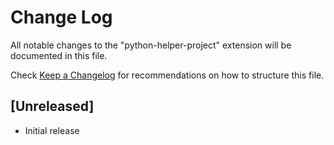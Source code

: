 # Change Log

All notable changes to the "python-helper-project" extension will be documented in this file.

Check [Keep a Changelog](http://keepachangelog.com/) for recommendations on how to structure this file.

## [Unreleased]

- Initial release